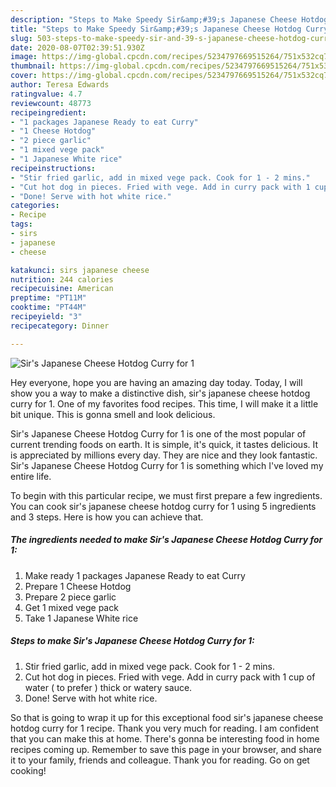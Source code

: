 ```yaml
---
description: "Steps to Make Speedy Sir&amp;#39;s Japanese Cheese Hotdog Curry for 1"
title: "Steps to Make Speedy Sir&amp;#39;s Japanese Cheese Hotdog Curry for 1"
slug: 503-steps-to-make-speedy-sir-and-39-s-japanese-cheese-hotdog-curry-for-1
date: 2020-08-07T02:39:51.930Z
image: https://img-global.cpcdn.com/recipes/5234797669515264/751x532cq70/sirs-japanese-cheese-hotdog-curry-for-1-recipe-main-photo.jpg
thumbnail: https://img-global.cpcdn.com/recipes/5234797669515264/751x532cq70/sirs-japanese-cheese-hotdog-curry-for-1-recipe-main-photo.jpg
cover: https://img-global.cpcdn.com/recipes/5234797669515264/751x532cq70/sirs-japanese-cheese-hotdog-curry-for-1-recipe-main-photo.jpg
author: Teresa Edwards
ratingvalue: 4.7
reviewcount: 48773
recipeingredient:
- "1 packages Japanese Ready to eat Curry"
- "1 Cheese Hotdog"
- "2 piece garlic"
- "1 mixed vege pack"
- "1 Japanese White rice"
recipeinstructions:
- "Stir fried garlic, add in mixed vege pack. Cook for 1 - 2 mins."
- "Cut hot dog in pieces. Fried with vege. Add in curry pack with 1 cup of water ( to prefer ) thick or watery sauce."
- "Done! Serve with hot white rice."
categories:
- Recipe
tags:
- sirs
- japanese
- cheese

katakunci: sirs japanese cheese 
nutrition: 244 calories
recipecuisine: American
preptime: "PT11M"
cooktime: "PT44M"
recipeyield: "3"
recipecategory: Dinner

---
```



![Sir&#39;s Japanese Cheese Hotdog Curry for 1](https://img-global.cpcdn.com/recipes/5234797669515264/751x532cq70/sirs-japanese-cheese-hotdog-curry-for-1-recipe-main-photo.jpg)

Hey everyone, hope you are having an amazing day today. Today, I will show you a way to make a distinctive dish, sir&#39;s japanese cheese hotdog curry for 1. One of my favorites food recipes. This time, I will make it a little bit unique. This is gonna smell and look delicious.



Sir&#39;s Japanese Cheese Hotdog Curry for 1 is one of the most popular of current trending foods on earth. It is simple, it's quick, it tastes delicious. It is appreciated by millions every day. They are nice and they look fantastic. Sir&#39;s Japanese Cheese Hotdog Curry for 1 is something which I've loved my entire life.


To begin with this particular recipe, we must first prepare a few ingredients. You can cook sir&#39;s japanese cheese hotdog curry for 1 using 5 ingredients and 3 steps. Here is how you can achieve that.

<!--inarticleads1-->

##### The ingredients needed to make Sir&#39;s Japanese Cheese Hotdog Curry for 1:

1. Make ready 1 packages Japanese Ready to eat Curry
1. Prepare 1 Cheese Hotdog
1. Prepare 2 piece garlic
1. Get 1 mixed vege pack
1. Take 1 Japanese White rice




<!--inarticleads2-->

##### Steps to make Sir&#39;s Japanese Cheese Hotdog Curry for 1:

1. Stir fried garlic, add in mixed vege pack. Cook for 1 - 2 mins.
1. Cut hot dog in pieces. Fried with vege. Add in curry pack with 1 cup of water ( to prefer ) thick or watery sauce.
1. Done! Serve with hot white rice.




So that is going to wrap it up for this exceptional food sir&#39;s japanese cheese hotdog curry for 1 recipe. Thank you very much for reading. I am confident that you can make this at home. There's gonna be interesting food in home recipes coming up. Remember to save this page in your browser, and share it to your family, friends and colleague. Thank you for reading. Go on get cooking!
